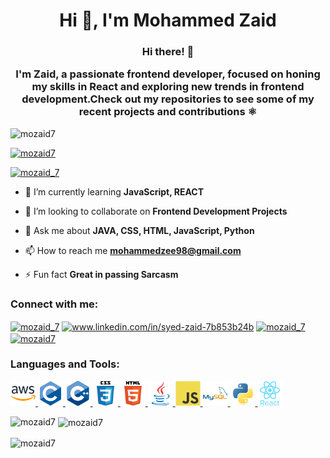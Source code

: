 <h1 align="center">Hi 👋, I'm Mohammed Zaid</h1>
<h3 align="center">Hi there! 👋

I'm Zaid, a passionate frontend developer, focused on honing my skills in React and exploring new trends in frontend development.Check out my repositories to see some of my recent projects and contributions :atom_symbol: 
</h3>

<p align="left"> <img src="https://komarev.com/ghpvc/?username=mozaid7&label=Profile%20views&color=0e75b6&style=flat" alt="mozaid7" /> </p>

<p align="left"> <a href="https://github.com/ryo-ma/github-profile-trophy"><img src="https://github-profile-trophy.vercel.app/?username=mozaid7" alt="mozaid7" /></a> </p>

<p align="left"> <a href="https://twitter.com/mozaid_7" target="blank"><img src="https://img.shields.io/twitter/follow/mozaid_7?logo=twitter&style=for-the-badge" alt="mozaid_7" /></a> </p>

- 🌱 I’m currently learning **JavaScript, REACT**

- 👯 I’m looking to collaborate on **Frontend Development Projects**

- 💬 Ask me about **JAVA, CSS, HTML, JavaScript, Python**

- 📫 How to reach me **mohammedzee98@gmail.com**

- ⚡ Fun fact **Great in passing Sarcasm**

<h3 align="left">Connect with me:</h3>
<p align="left">
<a href="https://twitter.com/mozaid_7" target="blank"><img align="center" src="https://raw.githubusercontent.com/rahuldkjain/github-profile-readme-generator/master/src/images/icons/Social/twitter.svg" alt="mozaid_7" height="30" width="40" /></a>
<a href="https://linkedin.com/in/www.linkedin.com/in/syed-zaid-7b853b24b" target="blank"><img align="center" src="https://raw.githubusercontent.com/rahuldkjain/github-profile-readme-generator/master/src/images/icons/Social/linked-in-alt.svg" alt="www.linkedin.com/in/syed-zaid-7b853b24b" height="30" width="40" /></a>
<a href="https://instagram.com/mozaid_7" target="blank"><img align="center" src="https://raw.githubusercontent.com/rahuldkjain/github-profile-readme-generator/master/src/images/icons/Social/instagram.svg" alt="mozaid_7" height="30" width="40" /></a>
<a href="https://www.leetcode.com/mozaid7" target="blank"><img align="center" src="https://raw.githubusercontent.com/rahuldkjain/github-profile-readme-generator/master/src/images/icons/Social/leet-code.svg" alt="mozaid7" height="30" width="40" /></a>
</p>

<h3 align="left">Languages and Tools:</h3>
<p align="left"> <a href="https://aws.amazon.com" target="_blank" rel="noreferrer"> <img src="https://raw.githubusercontent.com/devicons/devicon/master/icons/amazonwebservices/amazonwebservices-original-wordmark.svg" alt="aws" width="40" height="40"/> </a> <a href="https://www.cprogramming.com/" target="_blank" rel="noreferrer"> <img src="https://raw.githubusercontent.com/devicons/devicon/master/icons/c/c-original.svg" alt="c" width="40" height="40"/> </a> <a href="https://www.w3schools.com/cpp/" target="_blank" rel="noreferrer"> <img src="https://raw.githubusercontent.com/devicons/devicon/master/icons/cplusplus/cplusplus-original.svg" alt="cplusplus" width="40" height="40"/> </a> <a href="https://www.w3schools.com/css/" target="_blank" rel="noreferrer"> <img src="https://raw.githubusercontent.com/devicons/devicon/master/icons/css3/css3-original-wordmark.svg" alt="css3" width="40" height="40"/> </a> <a href="https://www.w3.org/html/" target="_blank" rel="noreferrer"> <img src="https://raw.githubusercontent.com/devicons/devicon/master/icons/html5/html5-original-wordmark.svg" alt="html5" width="40" height="40"/> </a> <a href="https://www.java.com" target="_blank" rel="noreferrer"> <img src="https://raw.githubusercontent.com/devicons/devicon/master/icons/java/java-original.svg" alt="java" width="40" height="40"/> </a> <a href="https://developer.mozilla.org/en-US/docs/Web/JavaScript" target="_blank" rel="noreferrer"> <img src="https://raw.githubusercontent.com/devicons/devicon/master/icons/javascript/javascript-original.svg" alt="javascript" width="40" height="40"/> </a> <a href="https://www.mysql.com/" target="_blank" rel="noreferrer"> <img src="https://raw.githubusercontent.com/devicons/devicon/master/icons/mysql/mysql-original-wordmark.svg" alt="mysql" width="40" height="40"/> </a> <a href="https://www.python.org" target="_blank" rel="noreferrer"> <img src="https://raw.githubusercontent.com/devicons/devicon/master/icons/python/python-original.svg" alt="python" width="40" height="40"/> </a> <a href="https://reactjs.org/" target="_blank" rel="noreferrer"> <img src="https://raw.githubusercontent.com/devicons/devicon/master/icons/react/react-original-wordmark.svg" alt="react" width="40" height="40"/> </a> </p>

<p><img align="left" src="https://github-readme-stats.vercel.app/api/top-langs?username=mozaid7&show_icons=true&locale=en&layout=compact" alt="mozaid7" /></p>

<p>&nbsp;<img align="center" src="https://github-readme-stats.vercel.app/api?username=mozaid7&show_icons=true&locale=en" alt="mozaid7" /></p>

<p><img align="center" src="https://github-readme-streak-stats.herokuapp.com/?user=mozaid7&" alt="mozaid7" /></p>

